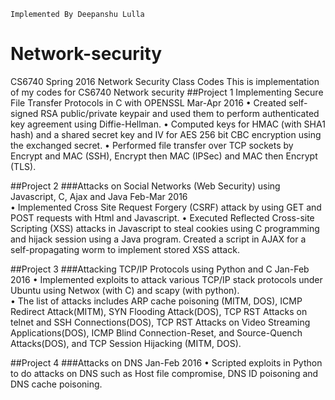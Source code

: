 ```
Implemented By Deepanshu Lulla
```

# Network-security
CS6740 Spring 2016 Network Security Class Codes
This is implementation of my codes for CS6740 Network security
##Project 1
Implementing Secure File Transfer Protocols in C with OPENSSL 				                          Mar-Apr 2016
•	Created self-signed RSA public/private keypair and used them to perform authenticated key agreement using Diffie-Hellman. 
•	Computed keys for HMAC (with SHA1 hash) and a shared secret key and IV for AES 256 bit CBC encryption using the exchanged secret.
•	Performed file transfer over TCP sockets by Encrypt and MAC (SSH), Encrypt then MAC (IPSec) and MAC then Encrypt (TLS).


##Project 2
###Attacks on Social Networks (Web Security) using Javascript, C, Ajax and Java 					          Feb-Mar 2016  
•	Implemented Cross Site Request Forgery (CSRF) attack by using GET and POST requests with Html and Javascript.
•	Executed Reflected Cross-site Scripting (XSS) attacks in Javascript to steal cookies using C programming and hijack session using a 
Java program. Created a script in AJAX for a self-propagating worm to implement stored XSS attack.


##Project 3
###Attacking TCP/IP Protocols using Python and C					                                           Jan-Feb 2016
•	Implemented exploits to attack various TCP/IP stack protocols under Ubuntu using Netwox (with C) and scapy (with python).  
•	The list of attacks includes ARP cache poisoning (MITM, DOS), ICMP Redirect Attack(MITM), SYN Flooding Attack(DOS), TCP RST Attacks on
telnet and SSH Connections(DOS), TCP RST Attacks on Video Streaming Applications(DOS), ICMP Blind Connection-Reset, and Source-Quench 
Attacks(DOS), and TCP Session Hijacking (MITM, DOS). 

##Project 4
###Attacks on DNS                                                                                    Jan-Feb 2016
•	Scripted exploits in Python to do attacks on DNS such as Host file compromise, DNS ID poisoning and DNS cache poisoning.
